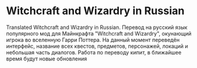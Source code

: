 # Witchcraft and Wizardry in Russian
Translated Witchcraft and Wizardry in Russian. Перевод на русский язык популярного мод для Майнкрафта "Witchcraft and Wizardry", окунающий игрока во вселенную Гарри Поттера. На данный момент переведён интерфейс, название всех квестов, предметов, персонажей, локаций и небольшая часть диалогов. Работа по переводу кипит, в ближайшее время будут новые обновления
